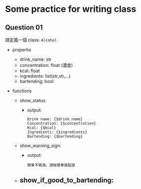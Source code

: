 # Some practice for writing class
## Question 01

請定義一個 class: `Alcohol`

- propertis
  - drink_name: str
  - concentration: float (濃度)
  - kcal: float
  - ingredients: list(str,str,...)
  - bartending: bool

- functions
  - show_status
    - output:
  
          Drink name: {$drink_name}
          Concentration: {$concentration}
          Kcal: {$kcal}
          Ingredients: {$ingredients}
          Bartending: {$bartending}
  
  - show_warning_sign:
    - output:

          開車不喝酒，酒後開車進監獄
  - show_if_good_to_bartending:
    - 
